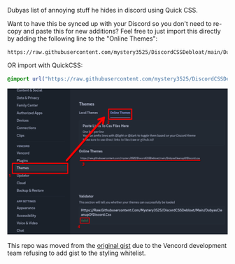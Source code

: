 Dubyas list of annoying stuff he hides in discord using Quick CSS.

Want to have this be synced up with your Discord so you don't need to re-copy and paste this for new additions?
Feel free to just import this directly by adding the following line to the "Online Themes":

```
https://raw.githubusercontent.com/mystery3525/DiscordCSSDebloat/main/DubyasCleanupOfDiscord.css
```

OR import with QuickCSS:

```css
@import url("https://raw.githubusercontent.com/mystery3525/DiscordCSSDebloat/main/DubyasCleanupOfDiscord.css");
```

![instructions](./instructions.png)

This repo was moved from the [original gist](https://gist.github.com/DubyaDude/1ee0e8c218a22883721635dfae3e022c) due to the Vencord development team refusing to add gist to the styling whitelist.
